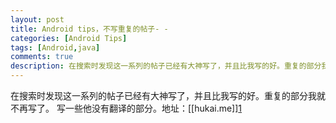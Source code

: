 ```yaml
---
layout: post
title: Android tips，不写重复的帖子- -
categories: [Android Tips]
tags: [Android,java]
comments: true
description: 在搜索时发现这一系列的帖子已经有大神写了，并且比我写的好。重复的部分我就不再写了。写一些他没有翻译的部分。
---
```


在搜索时发现这一系列的帖子已经有大神写了，并且比我写的好。重复的部分我就不再写了。 写一些他没有翻译的部分。地址：[\[hukai.me]][1]

[1]:	http://hukai.me/